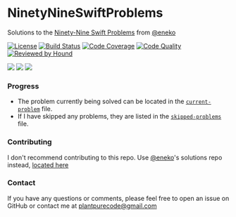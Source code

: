 
# NinetyNineSwiftProblems
Solutions to the [Ninety-Nine Swift Problems](https://www.enekoalonso.com/projects/99-swift-problems/) from [@eneko](http://github.com/eneko)

[![License](https://img.shields.io/github/license/plantpurecode/NinetyNineSwiftProblems)](https://github.com/plantpurecode/NinetyNineSwiftProblems/blob/master/LICENSE)
[![Build Status](https://img.shields.io/travis/plantpurecode/NinetyNineSwiftProblems)](https://travis-ci.org/plantpurecode/NinetyNineSwiftProblems)
[![Code Coverage](https://img.shields.io/coveralls/github/plantpurecode/NinetyNineSwiftProblems)](https://coveralls.io/github/plantpurecode/NinetyNineSwiftProblems)
[![Code Quality](https://api.codacy.com/project/badge/Grade/4ef31645ec0648fe8e8ea7f1fc296f0d)](https://www.codacy.com/manual/plantpurecode/NinetyNineSwiftProblems?utm_source=github.com&amp;utm_medium=referral&amp;utm_content=plantpurecode/NinetyNineSwiftProblems&amp;utm_campaign=Badge_Grade)
[![Reviewed by Hound](https://img.shields.io/badge/Reviewed_by-Hound-8E64B0.svg)](https://houndci.com)

[![](https://img.shields.io/static/v1?label=depends-on&message=xcode11&color=informational)](#)
[![](https://img.shields.io/static/v1?label=depends-on&message=xctest&color=informational)](#)
[![](https://img.shields.io/static/v1?label=depends-on&message=swift5&color=red)](#)

### Progress

- The problem currently being solved can be located in the [`current-problem`](https://github.com/plantpurecode/NinetyNineSwiftProblems/blob/master/current-problem) file.
- If I have skipped any problems, they are listed in the [`skipped-problems`](https://github.com/plantpurecode/NinetyNineSwiftProblems/blob/master/skipped-problems) file.

### Contributing

I don't recommend contributing to this repo. Use [@eneko](http;//github.com/eneko)'s solutions repo instead, [located here](https://github.com/eneko/Ninety-Nine-Swift-Solutions)

### Contact

If you have any questions or comments, please feel free to open an issue on GitHub or contact me at [plantpurecode@gmail.com](mailto:plantpurecode@gmail.com)
